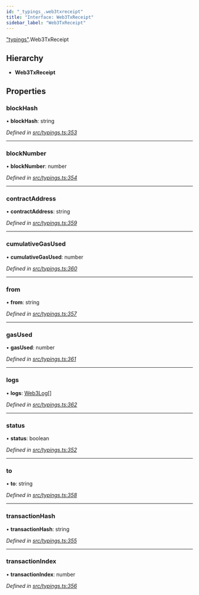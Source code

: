 ```yaml
---
id: "_typings_.web3txreceipt"
title: "Interface: Web3TxReceipt"
sidebar_label: "Web3TxReceipt"
---
```


["typings"](../modules/_typings_.md).Web3TxReceipt

## Hierarchy

* **Web3TxReceipt**

## Properties

### blockHash

•  **blockHash**: string

*Defined in [src/typings.ts:353](https://github.com/trustlines-protocol/clientlib/blob/8b30ce1/src/typings.ts#L353)*

___

### blockNumber

•  **blockNumber**: number

*Defined in [src/typings.ts:354](https://github.com/trustlines-protocol/clientlib/blob/8b30ce1/src/typings.ts#L354)*

___

### contractAddress

•  **contractAddress**: string

*Defined in [src/typings.ts:359](https://github.com/trustlines-protocol/clientlib/blob/8b30ce1/src/typings.ts#L359)*

___

### cumulativeGasUsed

•  **cumulativeGasUsed**: number

*Defined in [src/typings.ts:360](https://github.com/trustlines-protocol/clientlib/blob/8b30ce1/src/typings.ts#L360)*

___

### from

•  **from**: string

*Defined in [src/typings.ts:357](https://github.com/trustlines-protocol/clientlib/blob/8b30ce1/src/typings.ts#L357)*

___

### gasUsed

•  **gasUsed**: number

*Defined in [src/typings.ts:361](https://github.com/trustlines-protocol/clientlib/blob/8b30ce1/src/typings.ts#L361)*

___

### logs

•  **logs**: [Web3Log](_typings_.web3log.md)[]

*Defined in [src/typings.ts:362](https://github.com/trustlines-protocol/clientlib/blob/8b30ce1/src/typings.ts#L362)*

___

### status

•  **status**: boolean

*Defined in [src/typings.ts:352](https://github.com/trustlines-protocol/clientlib/blob/8b30ce1/src/typings.ts#L352)*

___

### to

•  **to**: string

*Defined in [src/typings.ts:358](https://github.com/trustlines-protocol/clientlib/blob/8b30ce1/src/typings.ts#L358)*

___

### transactionHash

•  **transactionHash**: string

*Defined in [src/typings.ts:355](https://github.com/trustlines-protocol/clientlib/blob/8b30ce1/src/typings.ts#L355)*

___

### transactionIndex

•  **transactionIndex**: number

*Defined in [src/typings.ts:356](https://github.com/trustlines-protocol/clientlib/blob/8b30ce1/src/typings.ts#L356)*
